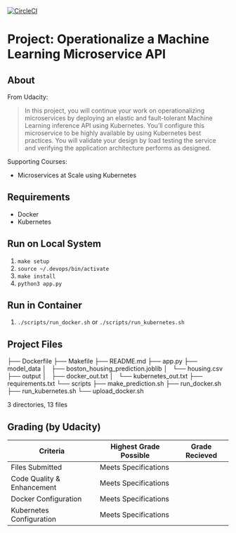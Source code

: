 [![CircleCI](https://circleci.com/gh/brenj/ml-microservice-api.svg?style=shield)](https://circleci.com/gh/brenj/ml-microservice-api)

Project: Operationalize a Machine Learning Microservice API
===========================================================

About
-----

From Udacity:
> In this project, you will continue your work on operationalizing microservices by deploying an elastic and fault-tolerant Machine Learning inference API using Kubernetes. You’ll configure this microservice to be highly available by using Kubernetes best practices. You will validate your design by load testing the service and verifying the application architecture performs as designed.

Supporting Courses:

 * Microservices at Scale using Kubernetes

Requirements
------------

* Docker
* Kubernetes

Run on Local System
-------------------

1. `make setup`
2. `source ~/.devops/bin/activate`
3. `make install`
4. `python3 app.py`

Run in Container
----------------

1. `./scripts/run_docker.sh` or `./scripts/run_kubernetes.sh`

Project Files
-------------

├── Dockerfile
├── Makefile
├── README.md
├── app.py
├── model_data
│   ├── boston_housing_prediction.joblib
│   └── housing.csv
├── output
│   ├── docker_out.txt
│   └── kubernetes_out.txt
├── requirements.txt
└── scripts
    ├── make_prediction.sh
    ├── run_docker.sh
    ├── run_kubernetes.sh
    └── upload_docker.sh

3 directories, 13 files

Grading (by Udacity)
--------------------

Criteria                              |Highest Grade Possible  |Grade Recieved
--------------------------------------|------------------------|--------------------
Files Submitted                       |Meets Specifications    |
Code Quality & Enhancement            |Meets Specifications    |
Docker Configuration                  |Meets Specifications    |
Kubernetes Configuration              |Meets Specifications    |
